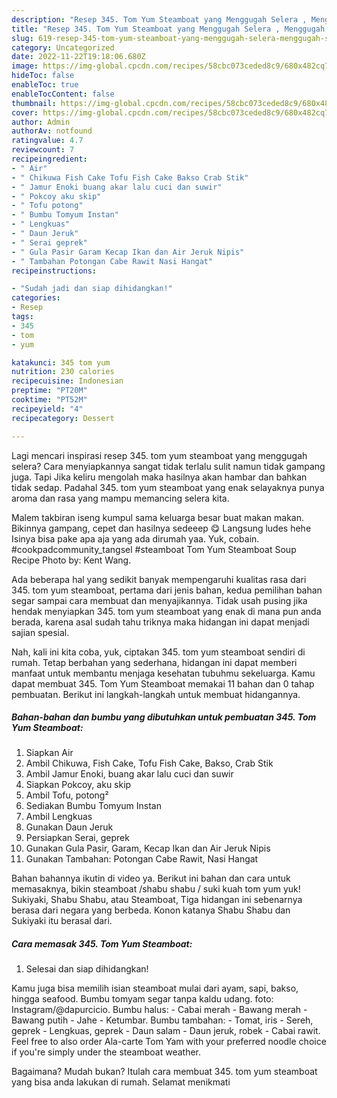 ```yaml
---
description: "Resep 345. Tom Yum Steamboat yang Menggugah Selera , Menggugah Selera"
title: "Resep 345. Tom Yum Steamboat yang Menggugah Selera , Menggugah Selera"
slug: 619-resep-345-tom-yum-steamboat-yang-menggugah-selera-menggugah-selera
category: Uncategorized
date: 2022-11-22T19:18:06.680Z
image: https://img-global.cpcdn.com/recipes/58cbc073ceded8c9/680x482cq70/345-tom-yum-steamboat-foto-resep-utama.jpg
hideToc: false
enableToc: true
enableTocContent: false
thumbnail: https://img-global.cpcdn.com/recipes/58cbc073ceded8c9/680x482cq70/345-tom-yum-steamboat-foto-resep-utama.jpg
cover: https://img-global.cpcdn.com/recipes/58cbc073ceded8c9/680x482cq70/345-tom-yum-steamboat-foto-resep-utama.jpg
author: Admin
authorAv: notfound
ratingvalue: 4.7
reviewcount: 7
recipeingredient:
- " Air"
- " Chikuwa Fish Cake Tofu Fish Cake Bakso Crab Stik"
- " Jamur Enoki buang akar lalu cuci dan suwir"
- " Pokcoy aku skip"
- " Tofu potong"
- " Bumbu Tomyum Instan"
- " Lengkuas"
- " Daun Jeruk"
- " Serai geprek"
- " Gula Pasir Garam Kecap Ikan dan Air Jeruk Nipis"
- " Tambahan Potongan Cabe Rawit Nasi Hangat"
recipeinstructions:

- "Sudah jadi dan siap dihidangkan!"
categories:
- Resep
tags:
- 345
- tom
- yum

katakunci: 345 tom yum 
nutrition: 230 calories
recipecuisine: Indonesian
preptime: "PT20M"
cooktime: "PT52M"
recipeyield: "4"
recipecategory: Dessert

---
```



Lagi mencari inspirasi resep 345. tom yum steamboat yang menggugah selera? Cara menyiapkannya sangat tidak terlalu sulit namun tidak gampang juga. Tapi Jika keliru mengolah maka hasilnya akan hambar dan bahkan tidak sedap. Padahal 345. tom yum steamboat yang enak selayaknya punya aroma dan rasa yang mampu memancing selera kita.


Malem takbiran iseng kumpul sama keluarga besar buat makan makan. Bikinnya gampang, cepet dan hasilnya sedeeep 😋 Langsung ludes hehe Isinya bisa pake apa aja yang ada dirumah yaa. Yuk, cobain. #cookpadcommunity_tangsel #steamboat Tom Yum Steamboat Soup Recipe Photo by: Kent Wang.

Ada beberapa hal yang sedikit banyak mempengaruhi kualitas rasa dari 345. tom yum steamboat, pertama dari jenis bahan, kedua pemilihan bahan segar sampai cara membuat dan menyajikannya. Tidak usah pusing jika hendak menyiapkan 345. tom yum steamboat yang enak di mana pun anda berada, karena asal sudah tahu triknya maka hidangan ini dapat menjadi sajian spesial.


Nah, kali ini kita coba, yuk, ciptakan 345. tom yum steamboat sendiri di rumah. Tetap berbahan yang sederhana, hidangan ini dapat memberi manfaat untuk membantu menjaga kesehatan tubuhmu sekeluarga. Kamu dapat membuat 345. Tom Yum Steamboat memakai 11 bahan dan 0 tahap pembuatan. Berikut ini langkah-langkah untuk membuat hidangannya.

<!--inarticleads1-->

##### Bahan-bahan dan bumbu yang dibutuhkan untuk pembuatan 345. Tom Yum Steamboat:

1. Siapkan  Air
1. Ambil  Chikuwa, Fish Cake, Tofu Fish Cake, Bakso, Crab Stik
1. Ambil  Jamur Enoki, buang akar lalu cuci dan suwir
1. Siapkan  Pokcoy, aku skip
1. Ambil  Tofu, potong²
1. Sediakan  Bumbu Tomyum Instan
1. Ambil  Lengkuas
1. Gunakan  Daun Jeruk
1. Persiapkan  Serai, geprek
1. Gunakan  Gula Pasir, Garam, Kecap Ikan dan Air Jeruk Nipis
1. Gunakan  Tambahan: Potongan Cabe Rawit, Nasi Hangat


Bahan bahannya ikutin di video ya. Berikut ini bahan dan cara untuk memasaknya, bikin steamboat /shabu shabu / suki kuah tom yum yuk! Sukiyaki, Shabu Shabu, atau Steamboat, Tiga hidangan ini sebenarnya berasa dari negara yang berbeda. Konon katanya Shabu Shabu dan Sukiyaki itu berasal dari. 

<!--inarticleads2-->

##### Cara memasak 345. Tom Yum Steamboat:


1. Selesai dan siap dihidangkan!

Kamu juga bisa memilih isian steamboat mulai dari ayam, sapi, bakso, hingga seafood. Bumbu tomyam segar tanpa kaldu udang. foto: Instagram/@dapurcicio. Bumbu halus: - Cabai merah - Bawang merah - Bawang putih - Jahe - Ketumbar. Bumbu tambahan: - Tomat, iris - Sereh, geprek - Lengkuas, geprek - Daun salam - Daun jeruk, robek - Cabai rawit. Feel free to also order Ala-carte Tom Yam with your preferred noodle choice if you&#39;re simply under the steamboat weather. 

Bagaimana? Mudah bukan? Itulah cara membuat 345. tom yum steamboat yang bisa anda lakukan di rumah. Selamat menikmati
